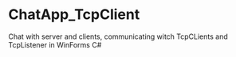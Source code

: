 # ChatApp_TcpClient
Chat with server and clients, communicating witch TcpCLients and TcpListener in WinForms C#
